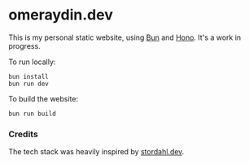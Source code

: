 # omeraydin.dev

This is my personal static website, using [Bun](https://bun.sh) and [Hono](https://hono.dev). It's a work in progress.

To run locally:
```shell
bun install
bun run dev
```

To build the website:
```shell
bun run build
```

### Credits

The tech stack was heavily inspired by [stordahl.dev](https://github.com/stordahl/stordahldotdev).

